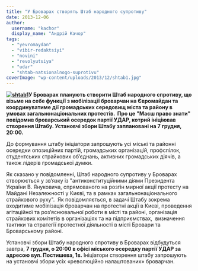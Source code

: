 ```yaml
---
title: "У Броварах створять Штаб народного супротиву"
date: 2013-12-06
author: 
  username: "kachor"
  display_name: "Андрій Качор"
tags: 
  - "yevromaydan"
  - "vibir-redaktsiyi"
  - "novini"
  - "revolyutsiya"
  - "udar"
  - "shtab-natsionalnogo-suprotivu"
coverImage: "wp-content/uploads/2013/12/shtab1.jpg"
---
```


**[![shtab1](https://mpz.brovary.org/wp-content/uploads/2013/12/shtab1.jpg)](https://mpz.brovary.org/wp-content/uploads/2013/12/shtab1.jpg)У Броварах планують створити Штаб народного спротиву, що візьме на себе функції з мобілізації броварчан на Євромайдан та координуватиме дії громадських середовищ міста та району в умовах загальнонаціональних протестів.  Про це "Маєш право знати" повідомив броварський осередок партії УДАР, котрий ініціював створення Штабу. Установчі збори Штабу заплановані на 7 грудня, 20:00.**

До формування штабу ініціатори запрошують усі міські та районні осередки опозиційних партій, громадських організацій, профспілок, студентських страйкових об’єднань, активних громадських діячів, а також лідерів громадської думки.

Як сказано у повідомленні, Штаб народного супротиву у Броварах створюється у зв’язку із "антиконституційними діями Президента України В. Януковича, спрямованого на розгін мирної акції протесту на Майдані Незалежності у Києві, та в рамках загальнонаціонального страйкового руху".  Як повідомляється, в задачі Штабу зокрема входитиме мобілізація броварчан на протестні акції в Києві, проведення агітаційної та роз’яснювальної роботи в місті та районі, організація страйкових комітетів в організаціях та на підприємствах,  визначення тактики та стратегії протестної діяльності в місті Бровари та Броварському районі.

Установчі збори Штабу народного спротиву в Броварах відбудуться завтра, **7 грудня, о 20:00 в офісі міського осередку партії УДАР за адресою вул. Постишева, 1в.** Ініціатори створення штабу запрошують на установчі збори усіх «революційно налаштованих» броварчан.
